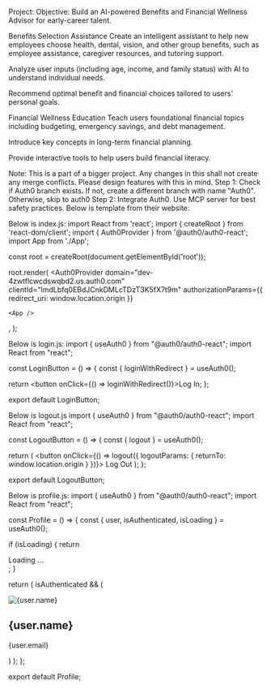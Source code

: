 Project: Objective:
Build an AI-powered Benefits and Financial Wellness Advisor for early-career talent.

Benefits Selection Assistance
Create an intelligent assistant to help new employees choose health, dental, vision, and other group benefits, such as employee assistance, caregiver resources, and tutoring support.

Analyze user inputs (including age, income, and family status) with AI to understand individual needs.

Recommend optimal benefit and financial choices tailored to users' personal goals.

Financial Wellness Education
Teach users foundational financial topics including budgeting, emergency savings, and debt management.

Introduce key concepts in long-term financial planning.

Provide interactive tools to help users build financial literacy.

Note: This is a part of a bigger project. Any changes in this shall not create any merge conflicts. Please design features with this in mind.
Step 1: Check if Auth0 branch exists. If not, create a different branch with name "Auth0". Otherwise, skip to auth0
Step 2: Integrate Auth0. Use MCP server for best safety practices. Below is template from their website:

Below is index.js:
import React from 'react';
import { createRoot } from 'react-dom/client';
import { Auth0Provider } from '@auth0/auth0-react';
import App from './App';

const root = createRoot(document.getElementById('root'));

root.render(
<Auth0Provider
    domain="dev-4zwtflcwcdswqbd2.us.auth0.com"
    clientId="ImdLbfq0EBdJCnkDMLcTDzT3K5fX7t9m"
    authorizationParams={{
      redirect_uri: window.location.origin
    }}
  >
    <App />
  </Auth0Provider>,
);

Below is login.js:
import { useAuth0 } from "@auth0/auth0-react";
import React from "react";

const LoginButton = () => {
  const { loginWithRedirect } = useAuth0();

  return <button onClick={() => loginWithRedirect()}>Log In</button>;
};

export default LoginButton;

Below is logout.js
import { useAuth0 } from "@auth0/auth0-react";
import React from "react";

const LogoutButton = () => {
  const { logout } = useAuth0();

  return (
    <button onClick={() => logout({ logoutParams: { returnTo: window.location.origin } })}>
      Log Out
    </button>
  );
};

export default LogoutButton;

Below is profile.js:
import { useAuth0 } from "@auth0/auth0-react";
import React from "react";

const Profile = () => {
  const { user, isAuthenticated, isLoading } = useAuth0();

  if (isLoading) {
    return <div>Loading ...</div>;
  }

  return (
    isAuthenticated && (
      <div>
        <img src={user.picture} alt={user.name} />
        <h2>{user.name}</h2>
        <p>{user.email}</p>
      </div>
    )
  );
};

export default Profile;